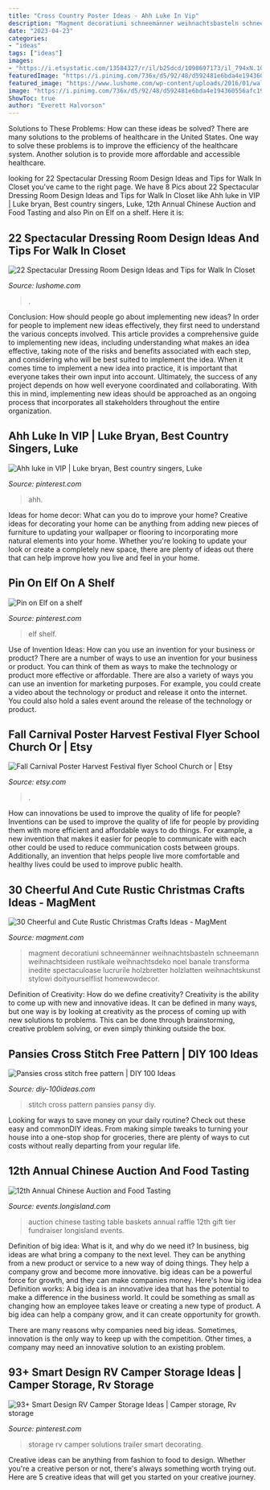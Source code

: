 ```yaml
---
title: "Cross Country Poster Ideas - Ahh Luke In Vip"
description: "Magment decoratiuni schneemänner weihnachtsbasteln schneemann weihnachtsideen rustikale weihnachtsdeko noel banale transforma inedite spectaculoase lucrurile holzbretter holzlatten weihnachtskunst stylowi doityourselflist homewowdecor"
date: "2023-04-23"
categories:
- "ideas"
tags: ["ideas"]
images:
- "https://i.etsystatic.com/13584327/r/il/b25dcd/1098697173/il_794xN.1098697173_ch4u.jpg"
featuredImage: "https://i.pinimg.com/736x/d5/92/48/d592481e6bda4e194360556afc198e37.jpg"
featured_image: "https://www.lushome.com/wp-content/uploads/2016/01/walk-in-closets-interior-decorating-9.jpg"
image: "https://i.pinimg.com/736x/d5/92/48/d592481e6bda4e194360556afc198e37.jpg"
ShowToc: true
author: "Everett Halvorson"
---
```



Solutions to These Problems: How can these ideas be solved?
There are many solutions to the problems of healthcare in the United States. One way to solve these problems is to improve the efficiency of the healthcare system. Another solution is to provide more affordable and accessible healthcare.

	

		
looking for 22 Spectacular Dressing Room Design Ideas and Tips for Walk In Closet you've came to the right page. We have 8 Pics about 22 Spectacular Dressing Room Design Ideas and Tips for Walk In Closet like Ahh luke in VIP | Luke bryan, Best country singers, Luke, 12th Annual Chinese Auction and Food Tasting and also Pin on Elf on a shelf. Here it is:
		
    
## 22 Spectacular Dressing Room Design Ideas And Tips For Walk In Closet

<img loading=lazy src="https://www.lushome.com/wp-content/uploads/2016/01/walk-in-closets-interior-decorating-9.jpg" onerror="this.onerror=null;this.src='https://tse4.mm.bing.net/th?id=OIP.5qwU7VxJ3bEChK9HJaMCaAAAAA&amp;pid=15.1';" alt="22 Spectacular Dressing Room Design Ideas and Tips for Walk In Closet">

_Source: lushome.com_

>. 

	

Conclusion: How should people go about implementing new ideas?
In order for people to implement new ideas effectively, they first need to understand the various concepts involved. This article provides a comprehensive guide to implementing new ideas, including understanding what makes an idea effective, taking note of the risks and benefits associated with each step, and considering who will be best suited to implement the idea.
When it comes time to implement a new idea into practice, it is important that everyone takes their own input into account. Ultimately, the success of any project depends on how well everyone coordinated and collaborating. With this in mind, implementing new ideas should be approached as an ongoing process that incorporates all stakeholders throughout the entire organization.

    
## Ahh Luke In VIP | Luke Bryan, Best Country Singers, Luke

<img loading=lazy src="https://i.pinimg.com/736x/6a/c7/01/6ac701e5c8f3cf29254b61318e8a7a97--luke-bryans-keeper.jpg" onerror="this.onerror=null;this.src='https://tse4.mm.bing.net/th?id=OIP.Exa9yutSTfQ6VTIEHgHQ6QHaHW&amp;pid=15.1';" alt="Ahh luke in VIP | Luke bryan, Best country singers, Luke">

_Source: pinterest.com_

>ahh. 

	

Ideas for home decor: What can you do to improve your home?
Creative ideas for decorating your home can be anything from adding new pieces of furniture to updating your wallpaper or flooring to incorporating more natural elements into your home. Whether you're looking to update your look or create a completely new space, there are plenty of ideas out there that can help improve how you live and feel in your home.

    
## Pin On Elf On A Shelf

<img loading=lazy src="https://i.pinimg.com/736x/d5/92/48/d592481e6bda4e194360556afc198e37.jpg" onerror="this.onerror=null;this.src='https://tse3.mm.bing.net/th?id=OIP.mBBYRsEBHENLAsceiYLzcAHaLH&amp;pid=15.1';" alt="Pin on Elf on a shelf">

_Source: pinterest.com_

>elf shelf. 

	

Use of Invention Ideas: How can you use an invention for your business or product?
There are a number of ways to use an invention for your business or product. You can think of them as ways to make the technology or product more effective or affordable. There are also a variety of ways you can use an invention for marketing purposes. For example, you could create a video about the technology or product and release it onto the internet. You could also hold a sales event around the release of the technology or product.

    
## Fall Carnival Poster Harvest Festival Flyer School Church Or | Etsy

<img loading=lazy src="https://i.etsystatic.com/13584327/r/il/b25dcd/1098697173/il_794xN.1098697173_ch4u.jpg" onerror="this.onerror=null;this.src='https://tse3.mm.bing.net/th?id=OIP.OgJ_VCHdgRfvIZ5lk1bPdgHaLg&amp;pid=15.1';" alt="Fall Carnival Poster Harvest Festival flyer School Church or | Etsy">

_Source: etsy.com_

>. 

	

How can innovations be used to improve the quality of life for people?
Inventions can be used to improve the quality of life for people by providing them with more efficient and affordable ways to do things. For example, a new invention that makes it easier for people to communicate with each other could be used to reduce communication costs between groups. Additionally, an invention that helps people live more comfortable and healthy lives could be used to improve public health.

    
## 30 Cheerful And Cute Rustic Christmas Crafts Ideas - MagMent

<img loading=lazy src="http://magment.com/wp-content/uploads/2016/10/Rustic-Christmas-Decor.jpg" onerror="this.onerror=null;this.src='https://tse2.mm.bing.net/th?id=OIP.u3XoDlZ4yOuRcq9mUsLBtgHaNK&amp;pid=15.1';" alt="30 Cheerful and Cute Rustic Christmas Crafts Ideas - MagMent">

_Source: magment.com_

>magment decoratiuni schneemänner weihnachtsbasteln schneemann weihnachtsideen rustikale weihnachtsdeko noel banale transforma inedite spectaculoase lucrurile holzbretter holzlatten weihnachtskunst stylowi doityourselflist homewowdecor. 

	

Definition of Creativity: How do we define creativity?
Creativity is the ability to come up with new and innovative ideas. It can be defined in many ways, but one way is by looking at creativity as the process of coming up with new solutions to problems. This can be done through brainstorming, creative problem solving, or even simply thinking outside the box.

    
## Pansies Cross Stitch Free Pattern | DIY 100 Ideas

<img loading=lazy src="https://diy-100ideas.com/wp-content/uploads/2014/12/pansy-cross-stitch-pattern-free-3.jpg" onerror="this.onerror=null;this.src='https://tse2.mm.bing.net/th?id=OIP.mGESZt_MKv1VYWWLcjIL0AHaFk&amp;pid=15.1';" alt="Pansies cross stitch free pattern | DIY 100 Ideas">

_Source: diy-100ideas.com_

>stitch cross pattern pansies pansy diy. 

	

Looking for ways to save money on your daily routine? Check out these easy and commonDIY ideas. From making simple tweaks to turning your house into a one-stop shop for groceries, there are plenty of ways to cut costs without really departing from your regular life.

    
## 12th Annual Chinese Auction And Food Tasting

<img loading=lazy src="https://events.longisland.com/site_media/images/event/photo_gallery/4000488_2_l.jpg" onerror="this.onerror=null;this.src='https://tse2.mm.bing.net/th?id=OIP.v3d1dMQ8zVI6YytiHDSx3gHaE7&amp;pid=15.1';" alt="12th Annual Chinese Auction and Food Tasting">

_Source: events.longisland.com_

>auction chinese tasting table baskets annual raffle 12th gift tier fundraiser longisland events. 

	

Definition of big idea: What is it, and why do we need it?
In business, big ideas are what bring a company to the next level. They can be anything from a new product or service to a new way of doing things. They help a company grow and become more innovative. big ideas can be a powerful force for growth, and they can make companies money.
Here's how big idea Definition works: 
A big idea is an innovative idea that has the potential to make a difference in the business world. It could be something as small as changing how an employee takes leave or creating a new type of product. A big idea can help a company grow, and it can create opportunity for growth. 

There are many reasons why companies need big ideas. Sometimes, innovation is the only way to keep up with the competition. Other times, a company may need an innovative solution to an existing problem.

    
## 93+ Smart Design RV Camper Storage Ideas | Camper Storage, Rv Storage

<img loading=lazy src="https://i.pinimg.com/736x/dc/33/18/dc3318342bd794efef580801efd9f8e8.jpg" onerror="this.onerror=null;this.src='https://tse2.mm.bing.net/th?id=OIP.k8fsu5wm9OCJUkqKt8SHowHaLu&amp;pid=15.1';" alt="93+ Smart Design RV Camper Storage Ideas | Camper storage, Rv storage">

_Source: pinterest.com_

>storage rv camper solutions trailer smart decorating. 

	

Creative ideas can be anything from fashion to food to design. Whether you're a creative person or not, there's always something worth trying out. Here are 5 creative ideas that will get you started on your creative journey.

